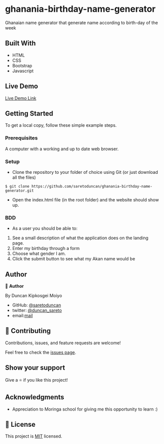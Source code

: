# ghanania-birthday-name-generator
Ghanaian name generator that generate name according to birth-day of the week

## Built With

- HTML
- CSS
- Bootstrap
- Javascript
 

## Live Demo

[Live Demo Link](https://saretoduncan.github.io/ghanania-birthday-name-generator/)


## Getting Started

To get a local copy, follow these simple example steps.

### Prerequisites

A computer with a working and up to date web browser.

### Setup

- Clone the repository to your folder of choice using Git (or just download all the files)
```
$ git clone https://github.com/saretoduncan/ghanania-birthday-name-generator.git

```
- Open the index.html file (in the root folder) and the website should show up.

### BDD
- As a user you should be able to:
1. See a  small description of what the application does on the landing page.
2. Enter my birthday through a form 
3. Choose what gender I am.
4. Click the submit button to see what my Akan name would be

## Author

👤 **Author**

  By Duncan Kipkosgei Moiyo

- GitHub: [@saretoduncan](https://github.com/saretoduncan)
- twitter: [@duncan_sareto](https://twitter.com/duncan_sareto)
- email:[mail](duncan.moiyo@student.moringaschool.com)





## 🤝 Contributing

Contributions, issues, and feature requests are welcome!

Feel free to check the [issues page](./static/ISSUE_TEMPLATE/feature_request.md).

## Show your support

Give a ⭐️ if you like this project!

## Acknowledgments

- Appreciation to  Moringa school for giving me this opportunity to learn :)

## 📝 License

This project is [MIT](LICENSE) licensed.